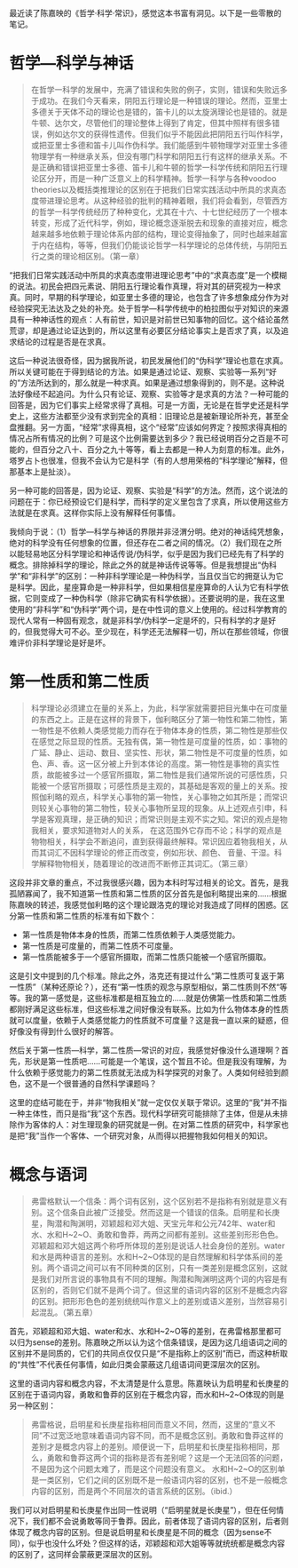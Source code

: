 
最近读了陈嘉映的《哲学·科学·常识》，感觉这本书富有洞见。以下是一些零散的笔记。

# 哲学—科学与神话

> 在哲学一科学的发展中，充满了错误和失败的例子，实则，错误和失败远多于成功。在我们今天看来，阴阳五行理论是一种错误的理论。然而，亚里士多德关于天体不动的理论也是错的，笛卡儿的以太旋涡理论也是错的。就是牛顿、达尔文，尽管他们的理论整体上得到了肯定，但其中照样有很多错误，例如达尔文的获得性遗传。但我们似乎不能因此把阴阳五行叫作科学，或把亚里士多德和笛卡儿叫作伪科学。我们能感到牛顿物理学对亚里士多德物理学有一种继承关系，但没有哪门科学和阴阳五行有这样的继承关系。不是正确和错误把亚里士多德、笛卡儿和牛顿的哲学一科学传统和阴阳五行理论区分开，而是一种广泛意义上的科学精神。哲学一科学与各种voodoo theories以及概括类推理论的区别在于把我们日常实践活动中所具的求真态度带进理论思考。从这种经验的批判的精神着眼，我们将会看到，尽管西方的哲学一科学传统经历了种种变化，尤其在十六、十七世纪经历了一个根本转变，形成了近代科学，例如，理论概念逐渐脱去和现象的直接对应，概念越来越多地依赖于理论体系内部的结构，理论变得抽象了，同时也越来越富于内在结构，等等，但我们仍能谈论哲学一科学理论的总体传统，与阴阳五行之类的理论相区别。（第一章）

“把我们日常实践活动中所具的求真态度带进理论思考”中的“求真态度”是一个模糊的说法。初民会把四元素说、阴阳五行理论看作真理，将对其的研究视为一种求真。同时，早期的科学理论，如亚里士多德的理论，也包含了许多想象成分作为对经验探究无法达及之处的补充。处于哲学—科学传统中的柏拉图似乎对知识的来源具有一种神话性的观点：人有前世，知识是对前世已知事物的回忆。这个结论虽然荒谬，却是通过论证达到的，所以这里有必要区分结论事实上是否求了真，以及追求结论的过程是否是在求真。

这后一种说法很奇怪，因为据我所说，初民发展他们的“伪科学”理论也意在求真。所以关键可能在于得到结论的方法。如果是通过论证、观察、实验等一系列“好的”方法所达到的，那么就是一种求真。如果是通过想象得到的，则不是。这种说法好像经不起追问。为什么只有论证、观察、实验等才是求真的方法？一种可能的回答是，因为它们事实上经常求得了真相。可是一方面，无论是在哲学史还是科学史上，这些方法都至少没有求到完全的真相：旧理论总是被新理论所补充，甚至全盘推翻。另一方面，“经常”求得真相，这个“经常”应该如何界定？按照求得真相的情况占所有情况的比例？可是这个比例需要达到多少？我已经说明百分之百是不可能的，但百分之八十、百分之九十等等，看上去都是一种人为刻意的标准。此外，塔罗占卜也很准，但我不会认为它是科学（有的人想用荣格的“科学理论”解释，但那基本上是扯淡）。

另一种可能的回答是，因为论证、观察、实验是“科学”的方法。然而，这个说法的问题在于：你已经预设它们是科学，而科学的定义里包含了求真，所以使用这些方法就是在求真。这样你实际上没有解释任何事情。

我倾向于说：（1）哲学—科学与神话的界限并非泾渭分明。绝对的神话纯凭想象，绝对的科学没有任何想象的位置，但还存在二者之间的情况。（2）我们现在之所以能轻易地区分科学理论和神话传说/伪科学，似乎是因为我们已经先有了科学的概念。排除掉科学的理论，除此之外的就是神话传说等等。但是我想提出“伪科学”和“非科学”的区别：一种非科学理论是一种伪科学，当且仅当它的拥趸认为它是科学。因此，星座算命是一种非科学，但如果相信星座算命的人认为它有科学依据，它则变成了一种伪科学（除非它确实有科学依据）。还要说明的是，我在这里使用的“非科学”和“伪科学”两个词，是在中性词的意义上使用的。经过科学教育的现代人常有一种固有观念，就是非科学/伪科学一定是坏的，只有科学的才是好的，但我觉得大可不必。至少现在，科学还无法解释一切，所以在那些领域，你很难评价非科学理论是好是坏。

# 第一性质和第二性质

> 科学理论必须建立在量的关系上，为此，科学家就需要把目光集中在可度量的东西之上。正是在这样的背景下，伽利略区分了第一物性和第二物性，第一物性是不依赖人类感觉能力而存在于物体本身的性质，第二物性是那些仅在感觉之际显现的性质。无独有偶，第一物性是可度量的性质，如：事物的广延、静止、运动、数目、坚实性、形状，第二物性是不可度量的性质，如色、声、香。这一区分被上升到本体论的高度。第一物性是事物的真实性质，故能被多过一个感官所摄取，第二物性是我们通常所说的可感性质，只能被一个感官所摄取；可感性质是主观的，其基础是客观的量上的关系。按照伽利略的观点，科学关心事物的第一物性，关心事物之如其所是；而常识则较关心事物的第二物性，较关心事物所呈现的现象。从上述观点引申，科学是客观真理，是正确的知识；而常识则是主观不实之知。常识的观点是物我相关，要求知道物对人的关系， 在这范围外它存而不论；科学的观点是物物相关，科学会不断追问，直到获得最终解释。常识因应着物我相关，从而其词汇不因科学理论的修正而改变，例如形状、颜色、 音量、干湿。科学解释物物相关，随着理论的改进而不断修正其词汇。（第三章）

这段并非文章的重点，不过我很感兴趣，因为本科时写过相关的论文。首先，是我孤陋寡闻了，我不知道第一性质和第二性质的区分首先是伽利略提出来的……根据陈嘉映的转述，我感觉伽利略的这个理论跟洛克的理论对我造成了同样的困惑。区分第一性质和第二性质的标准有如下数个：

- 第一性质是物体本身的性质，而第二性质依赖于人类感觉能力。
- 第一性质是可度量的，而第二性质不可度量。
- 第一性质能被多于一个感官所摄取，而第二性质只能被一个感官所摄取。

这是引文中提到的几个标准。除此之外，洛克还有提过什么“第二性质可复返于第一性质”（某种还原论？），还有“第一性质的观念与原型相似，第二性质则不然“等等。我的第一感觉是，这些标准都是相互独立的……就是仿佛第一性质和第二性质都刚好满足这些标准，但这些标准之间好像没有联系。比如为什么物体本身的性质就可以度量，依赖于人类感觉能力的性质就不可度量？这是我一直以来的疑惑，但好像没有得到什么很好的解答。

然后关于第一性质—科学，第二性质—常识的对应，我感觉好像没什么道理啊？首先，形状是第一性质吧……可能是一个笔误，这个暂且不论。但是我没有理解，为什么依赖于感觉能力的第二性质就无法成为科学探究的对象了。人类如何经验到颜色，这不是一个很普通的自然科学课题吗？

这里的症结可能在于，并非“物我相关”就一定仅仅关联于常识。这里的“我”并不指一种主体性，而只是指“我”这个东西。现代科学研究可能排除了主体，但是从未排除作为客体的人：对生理现象的研究就是一例。在对第二性质的研究中，科学家也是把“我”当作一个客体、一个研究对象，从而得以把握物我如何相关的知识。

# 概念与语词
> 弗雷格默认一个信条：两个词有区别，这个区别若不是指称有别就是意义有别。这个信条自此被广泛接受。然而这是一个错误的信条。启明星和长庚星，陶潜和陶渊明，邓颖超和邓大姐、天宝元年和公元742年、water和水、水和H~2~O、勇敢和鲁莽，两两之间都有差别。这些差别形形色色。邓颖超和邓大姐这两个称呼所体现的差别是说话人社会身份的差别。water和水是两种语言的差别。水和H~2~O体现的是自然理解和科学体系间的差别。两个语词之间可以有不同种类的区别，只有一类差别是概念区别，这就是我们对所言说的事物具有不同的理解。陶潜和陶渊明这两个词的内容是有区别的，否则它们就不是两个词了。但这里的语词内容的区别不是概念内容的区别。把形形色色的差别统统叫作意义上的差别或语义差别，当然容易引起混乱。（第五章）

首先，邓颖超和邓大姐、water和水、水和H~2~O等的差别，在弗雷格那里都可以归为sense的差别。陈嘉映之所以认为这个信条错误，是因为这几组语词之间的区别并不是同质的，它们的共同点仅仅只是“不是指称上的区别”而已，而这种析取的“共性”不代表任何事情，如此归类会蒙蔽这几组语词间更深层次的区别。

这里的语词内容和概念内容，不太清楚是什么意思。陈嘉映认为启明星和长庚星的区别在于语词内容，勇敢和鲁莽的区别在于概念内容，而水和H~2~O体现的则是另一种区别：

> 弗雷格说，启明星和长庚星指称相同而意义不同，然而，这里的“意义不同”不过宽泛地意味着语词内容不同，而不是概念区别。勇敢和鲁莽这样的差别才是概念内容上的差别。顺便说一下，启明星和长庚星指称相同，那么，勇敢和鲁莽这两个词的指称是否有差别呢？这是一个无法回答的问题，不是因为这个问题太难了，而是这个问题没有意义。
> 水和H~2~O的区别单是一类区别，它们之间的区别既不是一般语词内容的区别，也不是一般概念内容的区别，而是两个不同层次的语言系统的区别。（ibid.）

我们可以对启明星和长庚星作出同一性说明（“启明星就是长庚星”），但在任何情况下，我们都不会说勇敢等同于鲁莽。因此，前者体现了语词内容的区别，后者则体现了概念内容的区别。但是说启明星和长庚星是不同的概念（因为sense不同），似乎也没什么坏处？但这样的话，邓颖超和邓大姐等等就统统都是概念内容的区别了，这同样会蒙蔽更深层次的区别。

